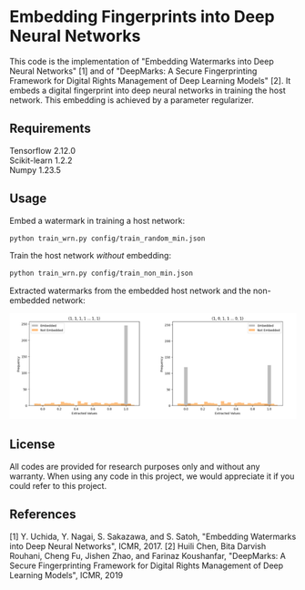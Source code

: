 Embedding Fingerprints into Deep Neural Networks
====
This code is the implementation of "Embedding Watermarks into Deep Neural Networks" [1] and of "DeepMarks: A Secure Fingerprinting Framework for Digital
Rights Management of Deep Learning Models" [2]. It embeds a digital fingerprint into deep neural networks in training the host network. This embedding is achieved by a parameter regularizer.

## Requirements
Tensorflow 2.12.0 \
Scikit-learn 1.2.2 \
Numpy 1.23.5

## Usage
Embed a watermark in training a host network:

```sh
python train_wrn.py config/train_random_min.json
```

Train the host network *without* embedding:

```sh
python train_wrn.py config/train_non_min.json 
```

Extracted watermarks from the embedded host network and the non-embedded network:

![](images/fingerprint.png)

## License
All codes are provided for research purposes only and without any warranty.
When using any code in this project, we would appreciate it if you could refer to this project.


## References
[1] Y. Uchida, Y. Nagai, S. Sakazawa, and S. Satoh, "Embedding Watermarks into Deep Neural Networks", ICMR, 2017.
[2] Huili Chen, Bita Darvish Rouhani, Cheng Fu, Jishen Zhao, and Farinaz Koushanfar, "DeepMarks: A Secure Fingerprinting 
    Framework for Digital Rights Management of Deep Learning Models", ICMR, 2019
